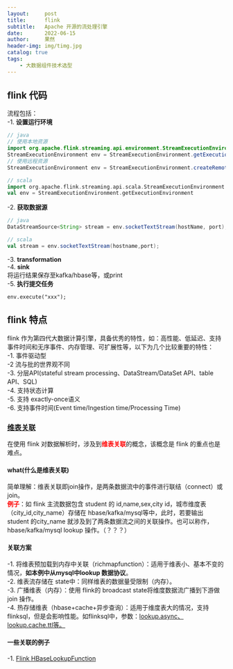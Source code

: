 ```yaml
---
layout:     post
title:      flink
subtitle:   Apache 开源的流处理引擎
date:       2022-06-15
author:     果然
header-img: img/timg.jpg
catalog: true
tags:
    - 大数据组件技术选型
---  
```

## flink 代码  
流程包括：  
-1. **设置运行环境**    
```java
// java
// 使用本地资源
import org.apache.flink.streaming.api.environment.StreamExecutionEnvironment;
StreamExecutionEnvironment env = StreamExecutionEnvironment.getExecutionEnvironment();
// 使用远程资源
StreamExecutionEnvironment env = StreamExecutionEnvironment.createRemoteEnvironment(host, port);
```

```scala
// scala
import org.apache.flink.streaming.api.scala.StreamExecutionEnvironment
val env = StreamExecutionEnvironment.getExecutionEnvironment
```  

-2. **获取数据源**  
```java 
// java 
DataStreamSource<String> stream = env.socketTextStream(hostName, port);
```  

```scala
// scala
val stream = env.socketTextStream(hostname,port);
```  
-3. **transformation**  
-4. **sink**  
将运行结果保存至kafka/hbase等，或print   
-5. **执行提交任务**  
```
env.execute("xxx");
```  
## flink 特点  
flink 作为第四代大数据计算引擎，具备优秀的特性，如：高性能、低延迟、支持事件时间和无序事件、内存管理、可扩展性等，以下为几个比较重要的特性：  
-1. 事件驱动型    
-2  流与批的世界观不同  
-3. 分层API(stateful stream processing、DataStream/DataSet API、table API、SQL)  
-4. 支持状态计算  
-5. 支持 exactly-once语义  
-6. 支持事件时间(Event time/Ingestion time/Processing Time)  
### [维表关联](https://www.cnblogs.com/importbigdata/articles/15665325.html)   
在使用 flink 对数据解析时，涉及到<font color=red>**维表关联**</font>的概念，该概念是 flink 的重点也是难点。   
#### what(什么是维表关联)  
简单理解：维表关联即join操作，是两条数据流中的事件进行联结（connect）或join。  
<font color=red>**例子**</font>：如 flink 主流数据包含 student 的 id,name,sex,city id，城市维度表（city_id,city_name）存储在 hbase/kafka/mysql等中，此时，若要输出 student 的city_name 就涉及到了两条数据流之间的关联操作。也可以称作，hbase/kafka/mysql lookup 操作。（？？？）  
#### 关联方案  
-1. 将维表预加载到内存中关联（richmapfunction）：适用于维表小、基本不变的情况，**如本例中从mysql中lookup 数据协议**。  
-2. 维表流存储在 state中：同样维表的数据量受限制（内存）。  
-3. 广播维表（内存）：使用 flink的 broadcast state将维度数据流广播到下游做 join 操作。  
-4. 热存储维表（hbase+cache+异步查询）：适用于维度表大的情况，支持flinksql，但是会影响性能。如flinksql中，参数：[lookup.async、lookup.cache.ttl等。](https://nightlies.apache.org/flink/flink-docs-master/zh/docs/connectors/table/hbase/)  
#### 一些关联的例子  
-1. [Flink HBaseLookupFunction](https://blog.csdn.net/weixin_44865574/article/details/115550535)  

  
 






 







  
  

 















  
  



 